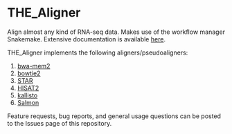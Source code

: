 # THE_Aligner
Align almost any kind of RNA-seq data. Makes use of the workflow manager Snakemake. Extensive documentation is available [here](https://pipelinedocs.readthedocs.io/en/latest/).

THE_Aligner implements the following aligners/pseudoaligners:

1. [bwa-mem2](https://github.com/bwa-mem2/bwa-mem2)
3. [bowtie2](https://github.com/BenLangmead/bowtie2)
4. [STAR](https://github.com/alexdobin/STAR)
5. [HISAT2](https://github.com/DaehwanKimLab/hisat2)
6. [kallisto](https://pachterlab.github.io/kallisto/about)
7. [Salmon](https://combine-lab.github.io/salmon/)

Feature requests, bug reports, and general usage questions can be posted to the Issues page of this repository.
